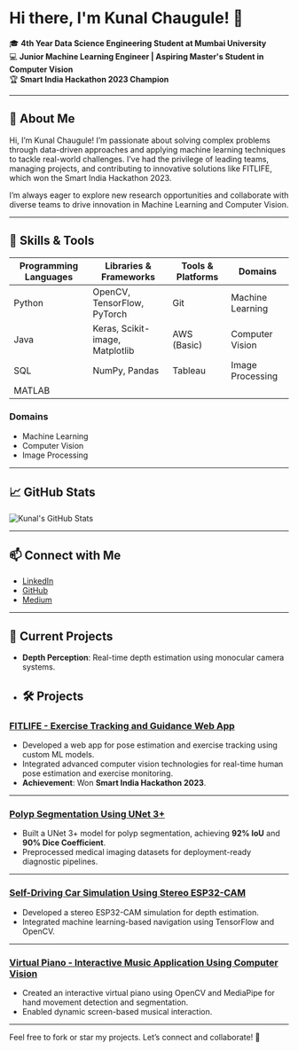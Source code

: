 # Hi there, I'm Kunal Chaugule! 👋

🎓 **4th Year Data Science Engineering Student at Mumbai University**  
💻 **Junior Machine Learning Engineer | Aspiring Master's Student in Computer Vision**  
🏆 **Smart India Hackathon 2023 Champion**  

---

## 🌟 About Me

Hi, I’m Kunal Chaugule! I’m passionate about solving complex problems through data-driven approaches and applying machine learning techniques to tackle real-world challenges. I’ve had the privilege of leading teams, managing projects, and contributing to innovative solutions like FITLIFE, which won the Smart India Hackathon 2023.

I’m always eager to explore new research opportunities and collaborate with diverse teams to drive innovation in Machine Learning and Computer Vision.

---

## 🚀 Skills & Tools

| **Programming Languages**  | **Libraries & Frameworks**       | **Tools & Platforms**      | **Domains**              |
|-----------------------------|----------------------------------|----------------------------|--------------------------|
| Python                      | OpenCV, TensorFlow, PyTorch     | Git                        | Machine Learning         |
| Java                        | Keras, Scikit-image, Matplotlib | AWS (Basic)                | Computer Vision          |
| SQL                         | NumPy, Pandas                   | Tableau                    | Image Processing         |
| MATLAB                      |                                 |                            |                          |


### Domains
- Machine Learning
- Computer Vision
- Image Processing

---

## 📈 GitHub Stats

![Kunal's GitHub Stats](https://github-readme-stats.vercel.app/api?username=kunal0230&show_icons=true&theme=radical)

---

## 📫 Connect with Me

- [LinkedIn](https://linkedin.com/in/kunal-chaugule)
- [GitHub](https://github.com/kunal0230)
- [Medium](https://medium.com/@kunalchaugule.2003)

---

## 🌱 Current Projects

- **Depth Perception**: Real-time depth estimation using monocular camera systems.
- ## 🛠 Projects

### [FITLIFE - Exercise Tracking and Guidance Web App](https://github.com/kunal0230/FITLIFE)
- Developed a web app for pose estimation and exercise tracking using custom ML models.
- Integrated advanced computer vision technologies for real-time human pose estimation and exercise monitoring.
- **Achievement**: Won **Smart India Hackathon 2023**.

---

### [Polyp Segmentation Using UNet 3+](https://github.com/kunal0230/Polyp-Segmentation-Using-UNet-3-with-TensorFlow)
- Built a UNet 3+ model for polyp segmentation, achieving **92% IoU** and **90% Dice Coefficient**.
- Preprocessed medical imaging datasets for deployment-ready diagnostic pipelines.

---

### [Self-Driving Car Simulation Using Stereo ESP32-CAM](https://github.com/kunal0230/Self-Driving-Car-Simulation-Using-Stereo-ESP32-CAM)
- Developed a stereo ESP32-CAM simulation for depth estimation.
- Integrated machine learning-based navigation using TensorFlow and OpenCV.

---

### [Virtual Piano - Interactive Music Application Using Computer Vision](https://www.youtube.com/shorts/ZdxvdxJ5CQM)
- Created an interactive virtual piano using OpenCV and MediaPipe for hand movement detection and segmentation.
- Enabled dynamic screen-based musical interaction.


---

Feel free to fork or star my projects. Let’s connect and collaborate! 🚀
